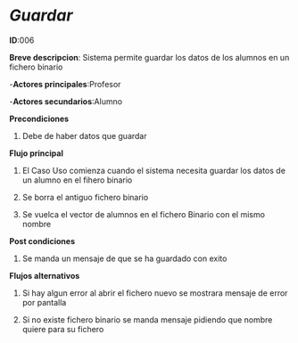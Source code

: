 # *Guardar*

**ID**:006

**Breve descripcion**: Sistema permite guardar los datos de los alumnos en un fichero binario

-**Actores principales**:Profesor

-**Actores secundarios**:Alumno 

**Precondiciones**

1. Debe de haber datos que guardar


**Flujo principal** 

1. El Caso Uso comienza cuando el sistema necesita guardar los datos de un alumno en el fihero binario

2. Se borra el antiguo fichero binario

3. Se vuelca el vector de alumnos en el fichero Binario con el mismo nombre


**Post condiciones**

1. Se manda un mensaje de que se ha guardado con exito

**Flujos alternativos**

  1. Si hay algun error al abrir el fichero nuevo se mostrara mensaje de error por pantalla
  
  2. Si no existe fichero binario se manda mensaje pidiendo que nombre quiere para su fichero
